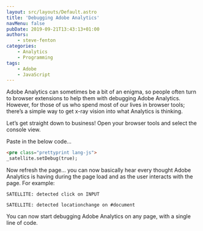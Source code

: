 ```yaml
---
layout: src/layouts/Default.astro
title: 'Debugging Adobe Analytics'
navMenu: false
pubDate: 2019-09-21T13:43:13+01:00
authors:
    - steve-fenton
categories:
    - Analytics
    - Programming
tags:
    - Adobe
    - JavaScript
---
```


Adobe Analytics can sometimes be a bit of an enigma, so people often turn to browser extensions to help them with debugging Adobe Analytics. However, for those of us who spend most of our lives in browser tools; there’s a simple way to get x-ray vision into what Analytics is thinking.

Let’s get straight down to business! Open your browser tools and select the console view.

Paste in the below code…

```html
<pre class="prettyprint lang-js">
_satellite.setDebug(true);
```

Now refresh the page… you can now basically hear every thought Adobe Analytics is having during the page load and as the user interacts with the page. For example:

`SATELLITE: detected click on INPUT`

`SATELLITE: detected locationchange on #document`

You can now start debugging Adobe Analytics on any page, with a single line of code.